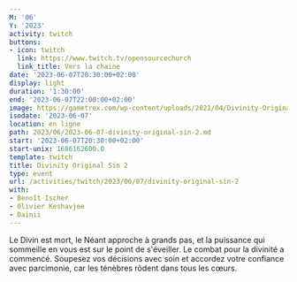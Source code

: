 ```yaml
---
M: '06'
Y: '2023'
activity: twitch
buttons:
- icon: twitch
  link: https://www.twitch.tv/opensourcechurch
  link_title: Vers la chaine
date: '2023-06-07T20:30:00+02:00'
display: light
duration: '1:30:00'
end: '2023-06-07T22:00:00+02:00'
image: https://gametrex.com/wp-content/uploads/2021/04/Divinity-Original-Sin-2-Definitive-Edition-Free-Download.jpg
isodate: '2023-06-07'
location: en ligne
path: 2023/06/2023-06-07-divinity-original-sin-2.md
start: '2023-06-07T20:30:00+02:00'
start-unix: 1686162600.0
template: twitch
title: Divinity Original Sin 2
type: event
url: /activities/twitch/2023/06/07/divinity-original-sin-2
with:
- Benoît Ischer
- Olivier Keshavjee
- Dainii
---
```

Le Divin est mort, le Néant approche à grands pas, et la puissance qui sommeille en vous est sur le point de s'éveiller. Le combat pour la divinité a commencé. Soupesez vos décisions avec soin et accordez votre confiance avec parcimonie, car les ténèbres rôdent dans tous les cœurs.